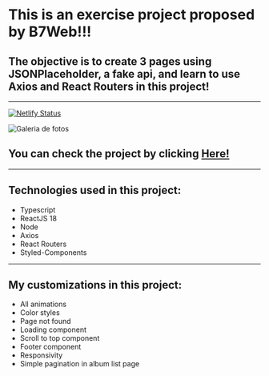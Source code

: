 # This is an exercise project proposed by B7Web!!!

## The objective is to create 3 pages using JSONPlaceholder, a fake api, and learn to use Axios and React Routers in this project!

---

[![Netlify Status](https://api.netlify.com/api/v1/badges/154918cc-0705-4db0-84b6-daa85dc10e9c/deploy-status)](https://app.netlify.com/sites/react-jsonplaceholder-albums-project/deploys)

<img src="./public/Galeria-de-fotos.gif" alt="Galeria de fotos" />

## You can check the project by clicking [Here!](https://react-jsonplaceholder-albums-project.netlify.app/)

---

## Technologies used in this project:

- Typescript
- ReactJS 18
- Node
- Axios
- React Routers
- Styled-Components
  
---

## My customizations in this project:

- All animations
- Color styles
- Page not found
- Loading component
- Scroll to top component
- Footer component
- Responsivity
- Simple pagination in album list page

